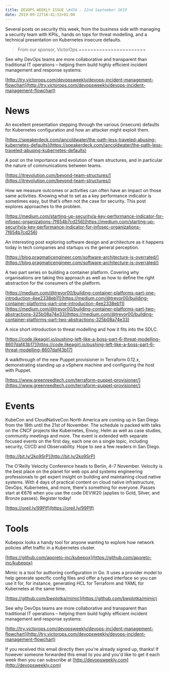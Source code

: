 ```yaml
---
title: DEVOPS WEEKLY ISSUE \#456 - 22nd September 2019 
date: 2019-09-22T16:41:53+01:00
---
```


Several posts on security this week, from the business side with managing a security team with KPIs,, hands on tops for threat modelling, and a technical presentation on Kubernetes insecure defaults.


>From our sponsor, VictorOps
=======================

See why DevOps teams are more collaborative and transparent than traditional IT operations – helping them build highly efficient incident management and response systems:

[http://try.victorops.com/devopsweekly/devops-incident-management-flowchart](http://try.victorops.com/devopsweekly/devops-incident-management-flowchart)


News
====

An excellent presentation stepping through the various (insecure) defaults for Kubernetes configuration and how an attacker might exploit them.

[https://speakerdeck.com/iancoldwater/the-path-less-traveled-abusing-kubernetes-defaults](https://speakerdeck.com/iancoldwater/the-path-less-traveled-abusing-kubernetes-defaults)


A post on the importance and evolution of team structures, and in particular the nature of communications between teams.

[https://itrevolution.com/beyond-team-structures/](https://itrevolution.com/beyond-team-structures/)


How we measure outcomes or activities can often have an impact on those same activities. Knowing what to set as a key performance indicator is sometimes easy, but that’s often not the case for security. This post explores approaches to the problem.

[https://medium.com/starting-up-security/a-key-performance-indicator-for-infosec-organizations-7f654b7cd256](https://medium.com/starting-up-security/a-key-performance-indicator-for-infosec-organizations-7f654b7cd256)


An interesting post exploring software design and architecture as it happens today in tech companies and startups vs the general perception.

[https://blog.pragmaticengineer.com/software-architecture-is-overrated/](https://blog.pragmaticengineer.com/software-architecture-is-overrated/)


A two part series on building a container platform. Covering why organisations are taking this approach as well as how to define the right abstraction for the consumers of the platform.

[https://medium.com/@trevor00/building-container-platforms-part-one-introduction-4ee2338eb11](https://medium.com/@trevor00/building-container-platforms-part-one-introduction-4ee2338eb11)
[https://medium.com/@trevor00/building-container-platforms-part-two-abstractions-325b08a74e33](https://medium.com/@trevor00/building-container-platforms-part-two-abstractions-325b08a74e33)


A nice short introduction to threat modelling and how it fits into the SDLC.

[https://code.likeagirl.io/pushing-left-like-a-boss-part-6-threat-modelling-8607daf43b17](https://code.likeagirl.io/pushing-left-like-a-boss-part-6-threat-modelling-8607daf43b17)


A walkthrough of the new Puppet provisioner in Terraform 0.12.x, demonstrating standing up a vSphere machine and configuring the host with Puppet.

[https://www.greenreedtech.com/terraform-puppet-provisioner/](https://www.greenreedtech.com/terraform-puppet-provisioner/)


Events
======

KubeCon and CloudNativeCon North America are coming up in San Diego from the 18th until the 21st of November. The schedule is packed with talks on the CNCF projects like Kubernetes, Envoy, Helm as well as case studies, community meetings and more. The event is extended with separate focused events on the first day, each one on a single topic, including security, CI/CD and Observability. Hope to see a few readers in San Diego.

[http://bit.ly/2ko9SrP](http://bit.ly/2ko9SrP)


The O'Reilly Velocity Conference heads to Berlin, 4–7 November. Velocity is the best place on the planet for web ops and systems engineering professionals to get expert insight on building and maintaining cloud native systems. With 4 days of practical content on cloud native infrastructure, DevOps, Kubernetes, and more, there's something for everyone. Passes start at €676 when you use the code DEVW20 (applies to Gold, Silver, and Bronze passes). Register today!

[https://oreil.ly/99PIf](https://oreil.ly/99PIf)


Tools
=====

Kubepox looks a handy tool for anyone wanting to explore how network policies affet traffic in a Kubernetes cluster.

[https://github.com/aporeto-inc/kubepox](https://github.com/aporeto-inc/kubepox)


Mimic is a tool for authoring configuration in Go. It uses a provider model to help generate specific config files and offer a typed interface so you can use it for, for instance, generating HCL for Terraform and YAML for Kubernetes at the same time.

[https://github.com/bwplotka/mimic](https://github.com/bwplotka/mimic)



See why DevOps teams are more collaborative and transparent than traditional IT operations – helping them build highly efficient incident management and response systems:

[http://try.victorops.com/devopsweekly/devops-incident-management-flowchart](http://try.victorops.com/devopsweekly/devops-incident-management-flowchart)


If you received this email directly then you're already signed up, thanks! If however someone forwarded this email to you and you'd like to get it each week then you can subscribe at [http://devopsweekly.com](http://devopsweekly.com)

